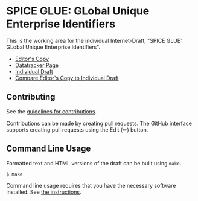 # SPICE GLUE: GLobal Unique Enterprise Identifiers

This is the working area for the individual Internet-Draft, "SPICE GLUE: GLobal Unique Enterprise Identifiers".

* [Editor's Copy](https://mesur-io.github.io/draft-zundel-spice-glue-id/#go.draft-zundel-spice-glue-id.html)
* [Datatracker Page](https://datatracker.ietf.org/doc/draft-zundel-spice-glue-id)
* [Individual Draft](https://datatracker.ietf.org/doc/html/draft-zundel-spice-glue-id)
* [Compare Editor's Copy to Individual Draft](https://mesur-io.github.io/draft-zundel-spice-glue-id/#go.draft-zundel-spice-glue-id.diff)


## Contributing

See the
[guidelines for contributions](https://github.com/mesur-io/draft-zundel-spice-glue-id/blob/main/CONTRIBUTING.md).

Contributions can be made by creating pull requests.
The GitHub interface supports creating pull requests using the Edit (✏) button.


## Command Line Usage

Formatted text and HTML versions of the draft can be built using `make`.

```sh
$ make
```

Command line usage requires that you have the necessary software installed.  See
[the instructions](https://github.com/martinthomson/i-d-template/blob/main/doc/SETUP.md).

